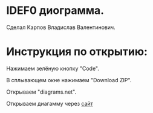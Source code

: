 # IDEF0 диограмма.

Сделал Карпов Владислав Валентинович.

# Инструкция по открытию:

Нажимаем зелёную кнопку "Code".

В сплывающем окне нажимаем "Download ZIP".

Открываем "diagrams.net".

Открываем диагамму через [сайт](https://app.diagrams.net)
